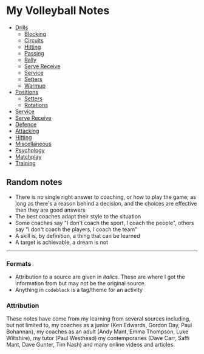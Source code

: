 # My Volleyball Notes

- [Drills](./drills/Drills.md)
  - [Blocking](./drills/BlockingDrills/BlockingDrills.md)
  - [Circuits](./drills/CircuitsDrills/CircuitsDrills.md)
  - [Hitting](./drills/HittingDrills/HittingDrills.md)
  - [Passing](./drills/PassingDrills/PassingDrills.md)
  - [Rally](./drills/RallyDrills/RallyDrills.md)
  - [Serve Receive](./drills/ServeReceiveDrills/ServeReceiveDrills.md)
  - [Service](./drills/ServiceDrills/ServiceDrills.md)
  - [Setters](./drills/SetterDrills/SetterDrills.md)
  - [Warmup](./drills/WarmupDrills/WarmupDrills.md)
- [Positions](./positions/Positions.md)
  - [Setters](./positions/Setters.md)
  - [Rotations](./positions/Rotations.md)
- [Service](./Service.md)
- [Serve Receive](./ServeReceive.md)
- [Defence](./Defence.md)
- [Attacking](./Attacking.md)
- [Hitting](./Hitting.md)
- [Miscellaneous](./Miscellaneous.md)
- [Psychology](./Psychology.md)
- [Matchplay](./Matchplay.md)
- [Training](./Training.md)

## Random notes

- There is no single right answer to coaching, or how to play the game; as long as there's a reason behind a decision, and the choices are effective then they are good answers
- The best coaches adapt their style to the situation
- Some coaches say "I don't coach the sport, I coach the people", others say "I don't coach the players, I coach the team"
- A skill is, by definition, a thing that can be learned
- A target is achievable, a dream is not

---

### Formats

- Attribution to a source are given in _italics_.  These are where I got the information from but may not be the original source.
- Anything in `codeblock` is a tag/theme for an activity

### Attribution

These notes have come from my learning from several sources including, but not limited to, my coaches as a junior (Ken Edwards, Gordon Day, Paul Bohannan), my coaches as an adult (Andy Mant, Emma Thompson, Luke Wiltshire), my tutor (Paul Westhead) my contemporaries (Dave Carr, Saffi Mant, Dave Gunter, Tim Nash) and many online videos and articles.
